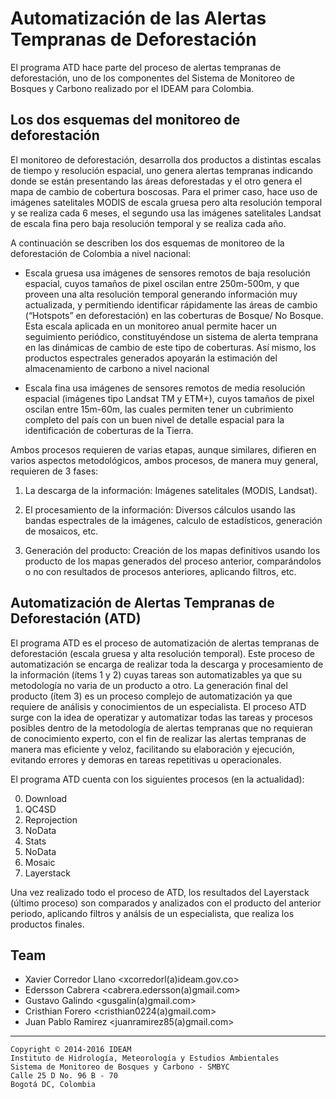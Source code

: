 # Automatización de las Alertas Tempranas de Deforestación #

El programa ATD hace parte del proceso de alertas tempranas de deforestación, uno de los componentes del Sistema de Monitoreo de Bosques y Carbono realizado por el IDEAM para Colombia.

## Los dos esquemas del monitoreo de deforestación ##

El monitoreo de deforestación, desarrolla dos productos a distintas escalas de tiempo y resolución espacial, uno  genera alertas tempranas indicando donde se están presentando las áreas deforestadas y el otro genera el mapa de cambio de cobertura boscosas. Para el primer caso, hace uso de imágenes satelitales MODIS de escala gruesa pero alta resolución temporal y se realiza cada 6 meses, el segundo usa las imágenes satelitales Landsat de escala fina pero baja resolución temporal y se realiza cada año.

A continuación se describen los dos esquemas de monitoreo de la deforestación de Colombia a nivel nacional: 

* Escala gruesa usa imágenes de sensores remotos de baja resolución espacial, cuyos tamaños de pixel oscilan entre 250m-500m, y que proveen una alta resolución temporal generando información muy actualizada, y permitiendo identificar rápidamente las áreas de cambio (“Hotspots” en deforestación) en las coberturas de Bosque/ No Bosque. Esta escala aplicada en un monitoreo anual permite hacer un seguimiento periódico, constituyéndose un sistema de alerta temprana en las dinámicas de cambio de este tipo de coberturas. Así mismo, los productos espectrales generados apoyarán la estimación del almacenamiento de carbono a nivel nacional

* Escala fina usa imágenes de sensores remotos de media resolución espacial (imágenes tipo Landsat TM y ETM+), cuyos tamaños de pixel oscilan entre 15m-60m, las cuales permiten tener un cubrimiento completo del país con un buen nivel de detalle espacial para la identificación de coberturas de la Tierra. 

Ambos procesos requieren de varias etapas, aunque similares, difieren en varios aspectos metodológicos, ambos procesos, de manera muy general, requieren de 3 fases: 

1. La descarga de la información: Imágenes satelitales (MODIS, Landsat).

2. El procesamiento de la información: Diversos cálculos usando las bandas espectrales de la imágenes, calculo de estadísticos, generación de mosaicos, etc. 

3. Generación del producto: Creación de los mapas definitivos usando los producto de los mapas generados del proceso anterior, comparándolos o no con resultados de procesos anteriores, aplicando filtros, etc. 

## Automatización de Alertas Tempranas de Deforestación (ATD) ##

El programa ATD es el proceso de automatización de alertas tempranas de deforestación (escala gruesa y alta resolución temporal). Este proceso de automatización se encarga de realizar toda la descarga y procesamiento de la información (ítems 1 y 2) cuyas tareas son automatizables ya que su metodología no varia de un producto a otro. La generación final del producto (ítem 3) es un proceso complejo de automatización ya que requiere de análisis y conocimientos de un especialista. El proceso ATD surge con la idea de operatizar y automatizar todas las tareas y procesos posibles dentro de la metodología de alertas tempranas que no requieran de conocimiento experto, con el fin de realizar las alertas tempranas de manera mas eficiente y veloz, facilitando su elaboración y ejecución, evitando errores y demoras en tareas repetitivas u operacionales.

El programa ATD cuenta con los siguientes procesos (en la actualidad):

0. Download
1. QC4SD
2. Reprojection
3. NoData
4. Stats
5. NoData
6. Mosaic
7. Layerstack

Una vez realizado todo el proceso de ATD, los resultados del Layerstack (último proceso) son comparados y analizados con el producto del anterior periodo, aplicando filtros y análsis de un especialista, que realiza los productos finales.

## Team ##

- Xavier Corredor Llano <xcorredorl(a)ideam.gov.co>
- Edersson Cabrera <cabrera.edersson(a)gmail.com>
- Gustavo Galindo <gusgalin(a)gmail.com>
- Cristhian Forero <cristhian0224(a)gmail.com>
- Juan Pablo Ramirez <juanramirez85(a)gmail.com>

***
    Copyright © 2014-2016 IDEAM
    Instituto de Hidrología, Meteorología y Estudios Ambientales
    Sistema de Monitoreo de Bosques y Carbono - SMBYC
    Calle 25 D No. 96 B - 70
    Bogotá DC, Colombia
